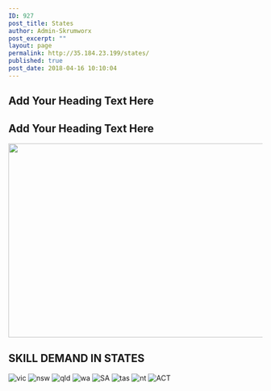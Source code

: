```yaml
---
ID: 927
post_title: States
author: Admin-Skrumworx
post_excerpt: ""
layout: page
permalink: http://35.184.23.199/states/
published: true
post_date: 2018-04-16 10:10:04
---
```

<h2>Add Your Heading Text Here</h2>		
			<h2>Add Your Heading Text Here</h2>		
										<img width="1024" height="385" src="http://35.184.23.199/wp-content/uploads/2018/03/skillllll-1024x385.png" alt="" srcset="http://35.184.23.199/wp-content/uploads/2018/03/skillllll-1024x385.png 1024w, http://35.184.23.199/wp-content/uploads/2018/03/skillllll-300x113.png 300w, http://35.184.23.199/wp-content/uploads/2018/03/skillllll-768x289.png 768w" sizes="(max-width: 1024px) 100vw, 1024px" />											
			<h2>SKILL DEMAND IN STATES</h2>		
										<img src="http://35.184.23.199/wp-content/uploads/elementor/thumbs/vic-nou3autej2brv29nwhtpxuql3514fmabyrjleav1mu.png" title="vic" alt="vic" />											
										<img src="http://35.184.23.199/wp-content/uploads/elementor/thumbs/nsw-nou3e66wn0v6tjg9jffc8im4j2oql6g8r6e9cfy1om.png" title="nsw" alt="nsw" />											
										<img src="http://35.184.23.199/wp-content/uploads/elementor/thumbs/qld-nou3u3kgfyo3jobejb9rhhxaw46n0joia0cg38bw92.png" title="qld" alt="qld" />											
										<img src="http://35.184.23.199/wp-content/uploads/elementor/thumbs/wa-nou3icl30il2f5dt58fnbgnvkq3gsr1anury4pr212.png" title="wa" alt="wa" />											
										<img src="http://35.184.23.199/wp-content/uploads/elementor/thumbs/SA-nou3l1egkg9lmzh6fwa7ya8creu9tkpnd5yyk7ri86.png" title="SA" alt="SA" />											
										<img src="http://35.184.23.199/wp-content/uploads/elementor/thumbs/tas-nou3ngtg81l9mpy79g2iw66808vepfcop6n46y5w5i.png" title="tas" alt="tas" />											
										<img src="http://35.184.23.199/wp-content/uploads/elementor/thumbs/nt-nou3q8gcchdntdxh3n4z8h12z38bdcc8evsl2a25ty.png" title="nt" alt="nt" />											
										<img src="http://35.184.23.199/wp-content/uploads/elementor/thumbs/ACT-nou3sqoukkt6ryaegq55vu9c02vjwaagraf74ucd8m.png" title="ACT" alt="ACT" />